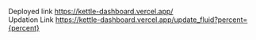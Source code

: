 Deployed link
https://kettle-dashboard.vercel.app/
<br>
Updation Link 
https://kettle-dashboard.vercel.app/update_fluid?percent={percent}


